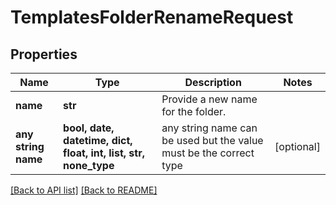 # TemplatesFolderRenameRequest


## Properties
Name | Type | Description | Notes
------------ | ------------- | ------------- | -------------
**name** | **str** | Provide a new name for the folder. | 
**any string name** | **bool, date, datetime, dict, float, int, list, str, none_type** | any string name can be used but the value must be the correct type | [optional]

[[Back to API list]](../README.md#documentation-for-api-endpoints) [[Back to README]](../README.md)


